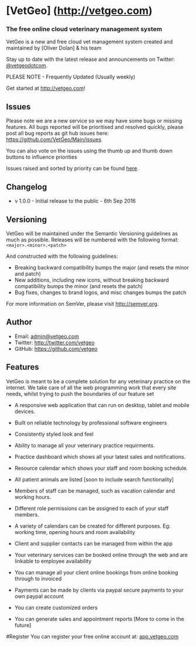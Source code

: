 # [VetGeo] (http://vetgeo.com)

### The free online cloud veterinary management system

VetGeo is a new and free cloud vet management system
created and maintained by [Oliver Dolan] & his team

Stay up to date with the latest release and announcements on Twitter:
[@vetgeodotcom](http://twitter.com/vetgeodotcom).

PLEASE NOTE - Frequently Updated (Usually weekly)

Get started at http://vetgeo.com!

## Issues
Please note we are a new service so we may have some bugs or missing features. All bugs reported will be prioritised and resolved quickly, please post all bug reports as git hub issues here:
https://github.com/VetGeo/Main/issues

You can also vote on the issues using the thumb up and thumb down buttons to influence priorities

Issues raised and sorted by priority can be found [here](https://github.com/VetGeo/Main/issues?q=is%3Aissue+is%3Aopen+sort%3Areactions-%2B1-desc).

## Changelog
- v 1.0.0 - Initial release to the public - 6th Sep 2016

## Versioning

VetGeo will be maintained under the Semantic Versioning guidelines as much as possible. Releases will be numbered
with the following format:
`<major>.<minor>.<patch>`

And constructed with the following guidelines:

* Breaking backward compatibility bumps the major (and resets the minor and patch)
* New additions, including new icons, without breaking backward compatibility bumps the minor (and resets the patch)
* Bug fixes, changes to brand logos, and misc changes bumps the patch

For more information on SemVer, please visit http://semver.org.

## Author
- Email: admin@vetgeo.com
- Twitter: http://twitter.com/vetgeo
- GitHub: https://github.com/vetgeo

Features
--------

VetGeo is meant to be a complete solution for any veterinary practice on the internet. We take care
of all the web programming work that every site needs, whilst trying to push the boundaries of our feature set

* A responsive web application that can run on desktop, tablet and mobile devices.

* Built on reliable technology by professional software engineers

* Consistently styled look and feel

* Ability to manage all your veterinary practice requirments.

* Practice dashboard which shows all your latest sales and notifications.

* Resource calendar which shows your staff and room booking schedule.

* All patient animals are listed [soon to include search functionality]

* Members of staff can be managed, such as vacation calendar and working hours.

* Different role permissions can be assigned to each of your staff members.

* A variety of calendars can be created for different purposes. Eg: working time, opening hours and room availability

* Client and supplier contacts can be managed from within the app

* Your veterinary services can be booked online through the web and are linkable to employee availability

* You can manage all your client online bookings from online booking through to invoiced

* Payments can be made by clients via paypal secure payments to your own paypal account 

* You can create customized orders

* You can generate sales and appointment reports [More to come in the future] 

#Register
You can register your free online account at:
[app.vetgeo.com](http://app.vetgeo.com/Web/CoreWeb/Register.aspx)
